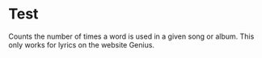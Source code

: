 
<h1> Test </h1>

Counts the number of times a word is used in a given song or album. This only works for lyrics on the website Genius. 
